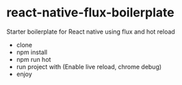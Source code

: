 # react-native-flux-boilerplate
Starter boilerplate for React native using flux and hot reload

* clone
* npm install
* npm run hot
* run project with (Enable live reload, chrome debug)
* enjoy